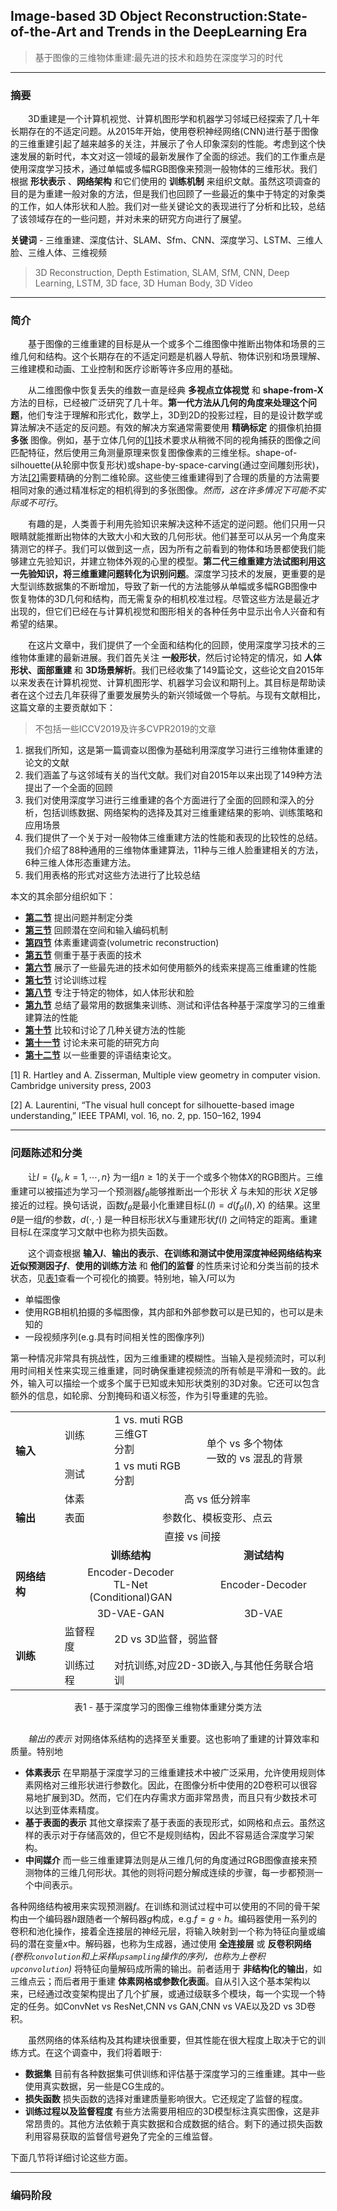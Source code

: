 ## Image-based 3D Object Reconstruction:State-of-the-Art and Trends in the DeepLearning Era
> 基于图像的三维物体重建:最先进的技术和趋势在深度学习的时代

***
### 摘要

&emsp;&emsp;3D重建是一个计算机视觉、计算机图形学和机器学习邻域已经探索了几十年长期存在的不适定问题。从2015年开始，使用卷积神经网络(CNN)进行基于图像的三维重建引起了越来越多的关注，并展示了令人印象深刻的性能。考虑到这个快速发展的新时代，本文对这一领域的最新发展作了全面的综述。我们的工作重点是使用深度学习技术，通过单幅或多幅RGB图像来预测一般物体的三维形状。我们根据 **形状表示** 、**网络架构** 和它们使用的 **训练机制** 来组织文献。虽然这项调查的目的是为重建一般对象的方法，但是我们也回顾了一些最近的集中于特定的对象类的工作，如人体形状和人脸。我们对一些关键论文的表现进行了分析和比较，总结了该领域存在的一些问题，并对未来的研究方向进行了展望。

**关键词** - 三维重建、深度估计、SLAM、Sfm、CNN、深度学习、LSTM、三维人脸、三维人体、三维视频
> 3D Reconstruction, Depth Estimation, SLAM, SfM, CNN, Deep Learning, LSTM, 3D face, 3D Human Body, 3D Video

***
### <text id='section-1'>简介</text>

&emsp;&emsp;基于图像的三维重建的目标是从一个或多个二维图像中推断出物体和场景的三维几何和结构。这个长期存在的不适定问题是机器人导航、物体识别和场景理解、三维建模和动画、工业控制和医疗诊断等许多应用的基础。  

&emsp;&emsp;从二维图像中恢复丢失的维数一直是经典 **多视点立体视觉** 和 **shape-from-X** 方法的目标，已经被广泛研究了几十年。**第一代方法从几何的角度来处理这个问题**，他们专注于理解和形式化，数学上，3D到2D的投影过程，目的是设计数学或算法解决不适定的反问题。有效的解决方案通常需要使用 **精确标定** 的摄像机拍摄 **多张** 图像。例如，基于立体几何的[[1]](#cite-1)技术要求从稍微不同的视角捕获的图像之间匹配特征，然后使用三角测量原理来恢复图像像素的三维坐标。shape-of-silhouette(从轮廓中恢复形状)或shape-by-space-carving(通过空间雕刻形状)，方法[[2]](#cite-2)需要精确的分割二维轮廓。这些使三维重建得到了合理的质量的方法需要相同对象的通过精准标定的相机得到的多张图像。*然而，这在许多情况下可能不实际或不可行*。  

&emsp;&emsp;有趣的是，人类善于利用先验知识来解决这种不适定的逆问题。他们只用一只眼睛就能推断出物体的大致大小和大致的几何形状。他们甚至可以从另一个角度来猜测它的样子。我们可以做到这一点，因为所有之前看到的物体和场景都使我们能够建立先验知识，并建立物体外观的心里的模型。**第二代三维重建方法试图利用这一先验知识，将三维重建问题转化为识别问题**。深度学习技术的发展，更重要的是大型训练数据集的不断增加，导致了新一代的方法能够从单幅或多幅RGB图像中恢复物体的3D几何和结构，而无需复杂的相机校准过程。尽管这些方法是最近才出现的，但它们已经在与计算机视觉和图形相关的各种任务中显示出令人兴奋和有希望的结果。

&emsp;&emsp;在这片文章中，我们提供了一个全面和结构化的回顾，使用深度学习技术的三维物体重建的最新进展。我们首先关注 **一般形状**，然后讨论特定的情况，如 **人体形状、面部重建** 和 **3D场景解析**。我们已经收集了149篇论文，这些论文自2015年以来发表在计算机视觉、计算机图形学、机器学习会议和期刊上。其目标是帮助读者在这个过去几年获得了重要发展势头的新兴领域做一个导航。与现有文献相比，这篇文章的主要贡献如下：
> 不包括一些ICCV2019及许多CVPR2019的文章

  1. 据我们所知，这是第一篇调查以图像为基础利用深度学习进行三维物体重建的论文的文献
  2. 我们涵盖了与这邻域有关的当代文献。我们对自2015年以来出现了149种方法提出了一个全面的回顾
  3. 我们对使用深度学习进行三维重建的各个方面进行了全面的回顾和深入的分析，包括训练数据、网络架构的选择及其对三维重建结果的影响、训练策略和应用场景
  4. 我们提供了一个关于对一般物体三维重建方法的性能和表现的比较性的总结。我们介绍了88种通用的三维物体重建算法，11种与三维人脸重建相关的方法，6种三维人体形态重建方法。
  5. 我们用表格的形式对这些方法进行了比较总结

本文的其余部分组织如下：
  * **[第二节](#section-2)** 提出问题并制定分类
  * **[第三节](#section-3)** 回顾潜在空间和输入编码机制
  * **[第四节](#section-4)** 体素重建调查(volumetric reconstruction)
  * **[第五节](#section-5)** 侧重于基于表面的技术
  * **[第六节](#section-6)** 展示了一些最先进的技术如何使用额外的线索来提高三维重建的性能
  * **[第七节](#section-7)** 讨论训练过程
  * **[第八节](#section-8)** 专注于特定的物体，如人体形状和脸
  * **[第九节](#section-9)** 总结了最常用的数据集来训练、测试和评估各种基于深度学习的三维重建算法的性能
  * **[第十节](#section-10)** 比较和讨论了几种关键方法的性能
  * **[第十一节](#section-11)** 讨论未来可能的研究方向
  * **[第十二节](#section-12)** 以一些重要的评语结束论文。

<p id='cite-1'>[1] R. Hartley and A. Zisserman, Multiple view geometry in computer vision. Cambridge university press, 2003</p>
<p id='cite-2'>[2] A. Laurentini, “The visual hull concept for silhouette-based image understanding,” IEEE TPAMI, vol. 16, no. 2, pp. 150–162, 1994</p>

***
### <p id='section-2'>问题陈述和分类</p>

&emsp;&emsp;让$I=\{I_k,k=1,\cdots,n\}$ 为一组$n\geq1$的关于一个或多个物体$X$的RGB图片。三维重建可以被描述为学习一个预测器$f_\theta$能够推断出一个形状 $\hat{X}$ 与未知的形状 $X$足够接近的过程。换句话说，函数$f_\theta$是最小化重建目标$L(I)=d(f_\theta(I), X)$ 的结果。这里 $\theta$是一组$f$的参数，$d(\cdot,\cdot)$ 是一种目标形状$X$与重建形状$f(I)$ 之间特定的距离。重建目标$L$在深度学习文献中也称为损失函数。

&emsp;&emsp;这个调查根据 **输入$I$**、**输出的表示**、**在训练和测试中使用深度神经网络结构来近似预测因子$f$**、**使用的训练方法** 和 **他们的监督** 的性质来讨论和分类当前的技术状态，见[表1](#table-1)查看一个可视化的摘要。特别地，输入$I$可以为
  - 单幅图像
  - 使用RGB相机拍摄的多幅图像，其内部和外部参数可以是已知的，也可以是未知的
  - 一段视频序列(e.g.具有时间相关性的图像序列)  

第一种情况非常具有挑战性，因为三维重建的模糊性。当输入是视频流时，可以利用时间相关性来实现三维重建，同时确保重建视频流的所有帧是平滑和一致的。此外，输入可以描绘一个或多个属于已知或未知形状类别的3D对象。它还可以包含额外的信息，如轮廓、分割掩码和语义标签，作为引导重建的先验。

<center id='table-1'>
  <table>
    <tr>
      <td rowspan='2'><strong>输入</strong></td>
      <td>训练</td>
      <td>1 vs. muti RGB<br/>三维GT<br/>分割</td>
      <td rowspan='2'>单个 vs 多个物体<br/>一致的 vs 混乱的背景</td>
    </tr>
    <tr>
      <td>测试</td>
      <td>1 vs muti RGB<br/>分割</td>
    </tr>
    <tr>
      <td rowspan='3'><strong>输出</strong></td>
      <td>体素</td>
      <td colspan='3' align='center'>高 vs 低分辨率</td>
    </tr>
    <tr>
      <td>表面</td>
      <td colspan='3' align='center'>参数化、模板变形、点云</td>
    </tr>
    <tr>
      <td colspan='4' align='center'>直接 vs 间接</td>
    </tr>
    <tr>
      <td rowspan='3'><strong>网络结构</strong></td>
      <td colspan='2' align='center'><strong>训练结构</strong></td>
      <td colspan='2' align='center'><strong>测试结构</strong></td>
    </tr>
    <tr>
      <td colspan='2' align='center'>Encoder-Decoder<br/>TL-Net<br/>(Conditional)GAN</td>
      <td align='center'>Encoder-Decoder</td>
    </tr>
    <tr>
      <td colspan='2' align='center'>3D-VAE-GAN</td>
      <td align='center'>3D-VAE</td>
    </tr>
    <tr>
      <td rowspan='2'><strong>训练</strong></td>
      <td>监督程度</td>
      <td colspan='2'>2D vs 3D监督，弱监督</td>
    </tr>
    <tr>
      <td>训练过程</td>
      <td colspan='2'>对抗训练,对应2D-3D嵌入,与其他任务联合培训</td>
    </tr>
  </table>
  表1 - 基于深度学习的图像三维物体重建分类方法
</center><br/>

&emsp;&emsp;*输出的表示* 对网络体系结构的选择至关重要。这也影响了重建的计算效率和质量。特别地

  - **体素表示** 在早期基于深度学习的三维重建技术中被广泛采用，允许使用规则体素网格对三维形状进行参数化。因此，在图像分析中使用的2D卷积可以很容易地扩展到3D。然而，它们在内存需求方面非常昂贵，而且只有少数技术可以达到亚体素精度。
  - **基于表面的表示** 其他文章探索了基于表面的表现形式，如网格和点云。虽然这样的表示对于存储高效的，但它不是规则结构，因此不容易适合深度学习架构。
  - **中间媒介** 而一些三维重建算法则是从三维几何的角度通过RGB图像直接来预测物体的三维几何形状。其他的则将问题分解成连续的步骤，每一步都预测一个中间表示。

各种网络结构被用来实现预测器$f$。在训练和测试过程中可以使用的不同的骨干架构由一个编码器$h$跟随者一个解码器$g$构成，e.g.$f=g\circ h$。编码器使用一系列的卷积和池化操作，接着全连接层的神经元层，将输入映射到一个称为特征向量或编码的潜在变量$x$中。解码器，也称为生成器，通过使用 **全连接层** 或 **反卷积网络** *(卷积`convolution`和上采样`upsampling`操作的序列，也称为上卷积`upconvolution`)* 将特征向量解码成所需的输出。前者适用于 **非结构化的输出**，如三维点云；而后者用于重建 **体素网格或参数化表面**。自从引入这个基本架构以来，已经通过改变架构提出了几个扩展，或通过级联多个模块，每一个实现一个特定的任务。如ConvNet vs ResNet,CNN vs GAN,CNN vs VAE以及2D vs 3D卷积。

&emsp;&emsp;虽然网络的体系结构及其构建块很重要，但其性能在很大程度上取决于它的训练方式。在这个调查中，我们将着眼于:

  - **数据集** 目前有各种数据集可供训练和评估基于深度学习的三维重建。其中一些使用真实数据，另一些是CG生成的。
  - **损失函数** 损失函数的选择对重建质量影响很大。它还规定了监督的程度。
  - **训练过程以及监督程度** 有些方法需要用相应的3D模型标注真实图像，这是非常昂贵的。其他方法依赖于真实数据和合成数据的结合。剩下的通过损失函数利用容易获取的监督信号避免了完全的三维监督。

下面几节将详细讨论这些方面。

***
### <p id='section-3'>编码阶段</p>

&emsp;&emsp;
